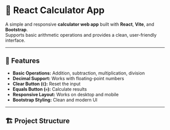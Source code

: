 # 🧮 React Calculator App

A simple and responsive **calculator web app** built with **React**, **Vite**, and **Bootstrap**.  
Supports basic arithmetic operations and provides a clean, user-friendly interface.

---

## 🌟 Features

- **Basic Operations:** Addition, subtraction, multiplication, division
- **Decimal Support:** Works with floating-point numbers
- **Clear Button (`C`):** Reset the input
- **Equals Button (`=`):** Calculate results
- **Responsive Layout:** Works on desktop and mobile
- **Bootstrap Styling:** Clean and modern UI

---

## 🏗 Project Structure

